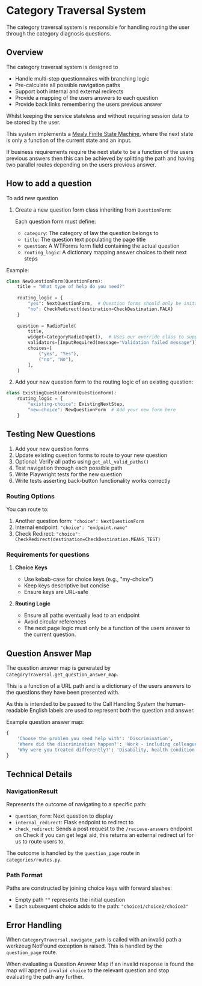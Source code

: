 # Category Traversal System

The category traversal system is responsible for handling routing the user through the category diagnosis questions.

## Overview

The category traversal system is designed to
- Handle multi-step questionnaires with branching logic
- Pre-calculate all possible navigation paths
- Support both internal and external redirects
- Provide a mapping of the users answers to each question
- Provide back links remembering the users previous answer

Whilst keeping the service stateless and without requiring session data to be stored by the user.

This system implements a [Mealy Finite State Machine](https://en.wikipedia.org/wiki/Mealy_machine), where the next state
is only a function of the current state and an input.

If business requirements require the next state to be a function of the users previous answers then this can be achieved
by splitting the path and having two parallel routes depending on the users previous answer.

## How to add a question
To add new question

1. Create a new question form class inheriting from `QuestionForm`:

    Each question form must define:
   - `category`: The category of law the question belongs to
   - `title`: The question text populating the page title
   - `question`: A WTForms form field containing the actual question
   - `routing_logic`: A dictionary mapping answer choices to their next steps

Example:
```python
class NewQuestionForm(QuestionForm):
    title = "What type of help do you need?"
    
    routing_logic = {
        "yes": NextQuestionForm,  # Question forms should only be initalised when handling the users request.
        "no": CheckRedirect(destination=CheckDestination.FALA)
    }
    
    question = RadioField(
        title,
        widget=CategoryRadioInput(),  # Uses our override class to support setting custom CSS on the label title
        validators=[InputRequired(message="Validation failed message")],
        choices=[
            ("yes", "Yes"),
            ("no", "No"),
        ],
    )
```

2. Add your new question form to the routing logic of an existing question:
```python
class ExistingQuestionForm(QuestionForm):
    routing_logic = {
        "existing-choice": ExistingNextStep,
        "new-choice": NewQuestionForm  # Add your new form here
    }
```

## Testing New Questions

1. Add your new question forms
2. Update existing question forms to route to your new question
3. Optional: Verify all paths using `get_all_valid_paths()`
4. Test navigation through each possible path
5. Write Playwright tests for the new question
6. Write tests asserting back-button functionality works correctly

### Routing Options

You can route to:
1. Another question form: `"choice": NextQuestionForm`
2. Internal endpoint: `"choice": "endpoint.name"`
3. Check Redirect: `"choice": CheckRedirect(destination=CheckDestination.MEANS_TEST)`

### Requirements for questions

1. **Choice Keys**
   - Use kebab-case for choice keys (e.g., "my-choice")
   - Keep keys descriptive but concise
   - Ensure keys are URL-safe

2. **Routing Logic**
   - Ensure all paths eventually lead to an endpoint
   - Avoid circular references
   - The next page logic must only be a function of the users answer to the current question.

## Question Answer Map
The question answer map is generated by `CategoryTraversal.get_question_answer_map`.

This is a function of a URL path and is a dictionary of the users answers to the questions they have been presented with.

As this is intended to be passed to the Call Handling System the human-readable English labels are used 
to represent both the question and answer.

Example question answer map:
```python
{
    'Choose the problem you need help with': 'Discrimination', 
    'Where did the discrimination happen?': 'Work - including colleagues, employer or employment agency',
    'Why were you treated differently?': 'Disability, health condition, mental health condition'
}
```

## Technical Details

### NavigationResult
Represents the outcome of navigating to a specific path:
- `question_form`: Next question to display
- `internal_redirect`: Flask endpoint to redirect to
- `check_redirect`: Sends a post request to the `/recieve-answers` endpoint on Check if you can get legal aid,
this returns an external redirect url for us to route users to.

The outcome is handled by the `question_page` route in `categories/routes.py`.

### Path Format
Paths are constructed by joining choice keys with forward slashes:
- Empty path `""` represents the initial question
- Each subsequent choice adds to the path: `"choice1/choice2/choice3"`

## Error Handling

When `CategoryTraversal.navigate_path` is called with an invalid path a werkzeug NotFound exception is raised.
This is handled by the `question_page` route.

When evaluating a Question Answer Map if an invalid response is found the map will append `invalid choice` to the relevant question
and stop evaluating the path any further.
